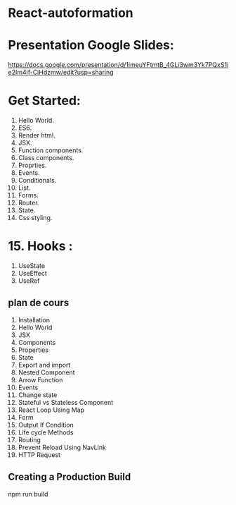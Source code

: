 # React-autoformation

 # Presentation Google Slides:
https://docs.google.com/presentation/d/1imeuYFtmtB_4GLi3wm3Yk7PQxS1ie2Im4if-CiHdzmw/edit?usp=sharing <br>

 #  Get Started:
 
1. Hello World.<br>
2. ES6.<br>
3. Render html.<br>
4. JSX.<br>
5. Function components.<br>
6. Class components.<br>
7. Proprties.<br>
8. Events.<br>
9. Conditionals.<br>
10. List.<br>
11. Forms.<br>
12. Router.<br>
13. State.<br>
14. Css styling.<br>

# 15. Hooks : 

1. UseState<br>
2. UseEffect<br>
3. UseRef<br>

## plan de cours

1. Installation 
2. Hello World
3. JSX
4. Components
5. Properties
6. State
7. Export and import
8. Nested Component
9. Arrow Function
10. Events
11. Change state
12. Stateful vs Stateless Component
13. React Loop Using Map
14. Form
15. Output If Condition
16. Life cycle Methods
17. Routing
18. Prevent Reload Using NavLink
19. HTTP Request


## Creating a Production Build
npm run build

